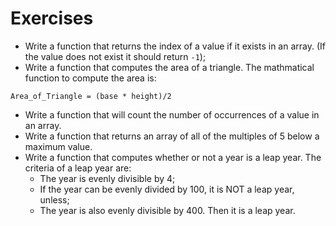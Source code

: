 # Exercises
- Write a function that returns the index of a value if it exists in an array. (If the value does not exist it should return `-1`);
- Write a function that computes the area of a triangle. The mathmatical function to compute the area is:
```
Area_of_Triangle = (base * height)/2
```
- Write a function that will count the number of occurrences of a value in an array.
- Write a function that returns an array of all of the multiples of 5 below a maximum value.
- Write a function that computes whether or not a year is a leap year. The criteria of a leap year are:
  - The year is evenly divisible by 4;
  - If the year can be evenly divided by 100, it is NOT a leap year, unless;
  - The year is also evenly divisible by 400. Then it is a leap year.
